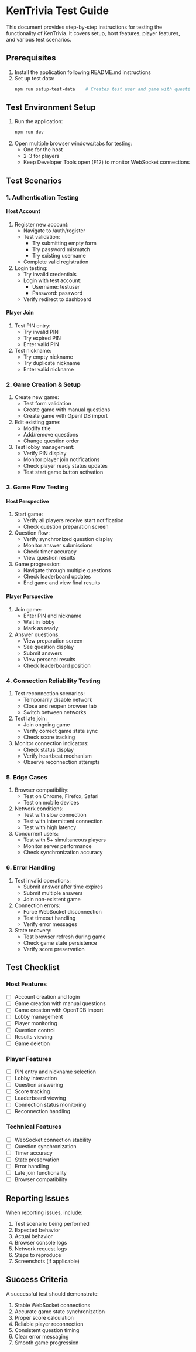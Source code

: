 # KenTrivia Test Guide

This document provides step-by-step instructions for testing the functionality of KenTrivia. It covers setup, host features, player features, and various test scenarios.

## Prerequisites

1. Install the application following README.md instructions
2. Set up test data:
   ```bash
   npm run setup-test-data    # Creates test user and game with questions
   ```

## Test Environment Setup

1. Run the application:
   ```bash
   npm run dev
   ```
2. Open multiple browser windows/tabs for testing:
   - One for the host
   - 2-3 for players
   - Keep Developer Tools open (F12) to monitor WebSocket connections

## Test Scenarios

### 1. Authentication Testing

#### Host Account
1. Register new account:
   - Navigate to /auth/register
   - Test validation:
     - Try submitting empty form
     - Try password mismatch
     - Try existing username
   - Complete valid registration
2. Login testing:
   - Try invalid credentials
   - Login with test account:
     - Username: testuser
     - Password: password
   - Verify redirect to dashboard

#### Player Join
1. Test PIN entry:
   - Try invalid PIN
   - Try expired PIN
   - Enter valid PIN
2. Test nickname:
   - Try empty nickname
   - Try duplicate nickname
   - Enter valid nickname

### 2. Game Creation & Setup

1. Create new game:
   - Test form validation
   - Create game with manual questions
   - Create game with OpenTDB import
2. Edit existing game:
   - Modify title
   - Add/remove questions
   - Change question order
3. Test lobby management:
   - Verify PIN display
   - Monitor player join notifications
   - Check player ready status updates
   - Test start game button activation

### 3. Game Flow Testing

#### Host Perspective
1. Start game:
   - Verify all players receive start notification
   - Check question preparation screen
2. Question flow:
   - Verify synchronized question display
   - Monitor answer submissions
   - Check timer accuracy
   - View question results
3. Game progression:
   - Navigate through multiple questions
   - Check leaderboard updates
   - End game and view final results

#### Player Perspective
1. Join game:
   - Enter PIN and nickname
   - Wait in lobby
   - Mark as ready
2. Answer questions:
   - View preparation screen
   - See question display
   - Submit answers
   - View personal results
   - Check leaderboard position

### 4. Connection Reliability Testing

1. Test reconnection scenarios:
   - Temporarily disable network
   - Close and reopen browser tab
   - Switch between networks
2. Test late join:
   - Join ongoing game
   - Verify correct game state sync
   - Check score tracking
3. Monitor connection indicators:
   - Check status display
   - Verify heartbeat mechanism
   - Observe reconnection attempts

### 5. Edge Cases

1. Browser compatibility:
   - Test on Chrome, Firefox, Safari
   - Test on mobile devices
2. Network conditions:
   - Test with slow connection
   - Test with intermittent connection
   - Test with high latency
3. Concurrent users:
   - Test with 5+ simultaneous players
   - Monitor server performance
   - Check synchronization accuracy

### 6. Error Handling

1. Test invalid operations:
   - Submit answer after time expires
   - Submit multiple answers
   - Join non-existent game
2. Connection errors:
   - Force WebSocket disconnection
   - Test timeout handling
   - Verify error messages
3. State recovery:
   - Test browser refresh during game
   - Check game state persistence
   - Verify score preservation

## Test Checklist

### Host Features
- [ ] Account creation and login
- [ ] Game creation with manual questions
- [ ] Game creation with OpenTDB import
- [ ] Lobby management
- [ ] Player monitoring
- [ ] Question control
- [ ] Results viewing
- [ ] Game deletion

### Player Features
- [ ] PIN entry and nickname selection
- [ ] Lobby interaction
- [ ] Question answering
- [ ] Score tracking
- [ ] Leaderboard viewing
- [ ] Connection status monitoring
- [ ] Reconnection handling

### Technical Features
- [ ] WebSocket connection stability
- [ ] Question synchronization
- [ ] Timer accuracy
- [ ] State preservation
- [ ] Error handling
- [ ] Late join functionality
- [ ] Browser compatibility

## Reporting Issues

When reporting issues, include:
1. Test scenario being performed
2. Expected behavior
3. Actual behavior
4. Browser console logs
5. Network request logs
6. Steps to reproduce
7. Screenshots (if applicable)

## Success Criteria

A successful test should demonstrate:
1. Stable WebSocket connections
2. Accurate game state synchronization
3. Proper score calculation
4. Reliable player reconnection
5. Consistent question timing
6. Clear error messaging
7. Smooth game progression
